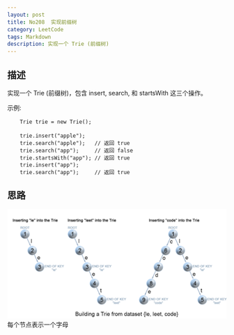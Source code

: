```yaml
---
layout: post
title: No208  实现前缀树
category: LeetCode
tags: Markdown
description: 实现一个 Trie (前缀树)
---
```

## 描述
实现一个 Trie (前缀树)，包含 insert, search, 和 startsWith 这三个操作。

示例:

        Trie trie = new Trie();

        trie.insert("apple");
        trie.search("apple");   // 返回 true
        trie.search("app");     // 返回 false
        trie.startsWith("app"); // 返回 true
        trie.insert("app");   
        trie.search("app");     // 返回 true


## 思路
![前缀树](/img/前缀树.png)
每个节点表示一个字母
